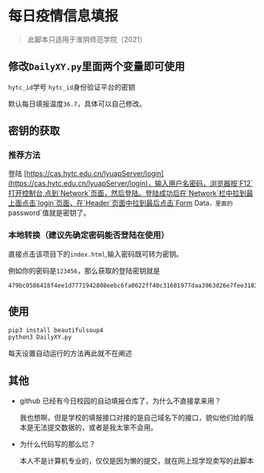 # 每日疫情信息填报

> 此脚本只适用于淮阴师范学院（2021）

## 修改`DailyXY.py`里面两个变量即可使用

 `hytc_id`学号
 `hytc_id`身份验证平台的密钥

默认每日填报温度`36.7`，具体可以自己修改。

## 密钥的获取

### 推荐方法

登陆 [https://cas.hytc.edu.cn/lyuapServer/login](https://cas.hytc.edu.cn/lyuapServer/login)，输入用户名密码，浏览器按`F12`打开控制台,点到`Network`页面，然后登陆。登陆成功后在`Network`栏中拉到最上面点击`login`页面，在`Header`页面中拉到最后点击`Form Data`，里面的`password`值就是密钥了。

### 本地转换（建议先确定密码能否登陆在使用）

直接点击该项目下的`index.html`,输入密码既可转为密钥。

例如你的密码是`123456`，那么获取的登陆密钥就是

```text
479bc0586418f4ee1d7771942808eebc6fa0622ff40c31681977daa3963d26e7fee31835274225ce3025273df1800934710111de7082bd3a8de1d0e9fc3d8d89f9f0bd161a832986576c7d8d2f555e5f0a63aa67f2cad490254412efb373b926dea056959fd0f977ca745ea4944e6247840c725c033f7f7bb2c0dcb29bfc6495
```

## 使用

```python
pip3 install beautifulsoup4
python3 DailyXY.py
```

每天设置自动运行的方法再此就不在阐述

## 其他

- github 已经有今日校园的自动填报仓库了，为什么不直接拿来用？

  我也想啊，但是学校的填报接口对接的是自己域名下的接口，貌似他们给的版本是无法提交数据的，或者是我太笨不会用。
  
- 为什么代码写的那么烂？

  本人不是计算机专业的，仅仅是因为懒的提交，就在网上现学现卖写的此脚本
